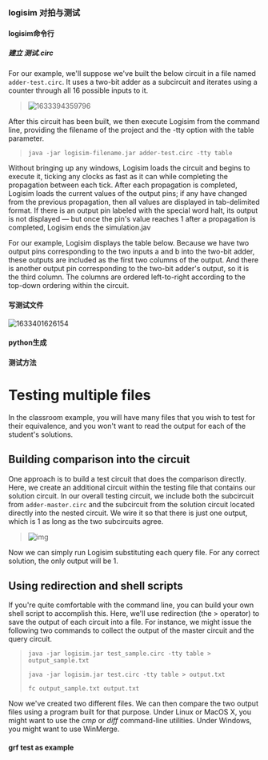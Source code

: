 ### logisim 对拍与测试

#### logisim命令行

##### 建立 测试.circ

For our example, we'll suppose we've built the below circuit in a file named `adder-test.circ`. It uses a two-bit adder as a subcircuit and iterates using a counter through all 16 possible inputs to it.

> ![1633394359796](C:\Users\cyw\AppData\Roaming\Typora\typora-user-images\1633394359796.png)

After this circuit has been built, we then execute Logisim from the command line, providing the filename of the project and the -tty option with the table parameter.

> ```
> java -jar logisim-filename.jar adder-test.circ -tty table
> ```

Without bringing up any windows, Logisim loads the circuit and begins to execute it, ticking any clocks as fast as it can while completing the propagation between each tick. After each propagation is completed, Logisim loads the current values of the output pins; if any have changed from the previous propagation, then all values are displayed in tab-delimited format. If there is an output pin labeled with the special word halt, its output is not displayed — but once the pin's value reaches 1 after a propagation is completed, Logisim ends the simulation.jav

For our example, Logisim displays the table below. Because we have two output pins corresponding to the two inputs a and b into the two-bit adder, these outputs are included as the first two columns of the output. And there is another output pin corresponding to the two-bit adder's output, so it is the third column. The columns are ordered left-to-right according to the top-down ordering within the circuit.

#### 写测试文件

![1633401626154](C:\Users\cyw\AppData\Roaming\Typora\typora-user-images\1633401626154.png)

#### python生成

#### 测试方法

# Testing multiple files

In the classroom example, you will have many files that you wish to test for their equivalence, and you won't want to read the output for each of the student's solutions.

## Building comparison into the circuit

One approach is to build a test circuit that does the comparison directly. Here, we create an additional circuit within the testing file that contains our solution circuit. In our overall testing circuit, we include both the subcircuit from `adder-master.circ` and the subcircuit from the solution circuit located directly into the nested circuit. We wire it so that there is just one output, which is 1 as long as the two subcircuits agree.

> ![img](https://www-cburch-com.vpn.buaa.edu.cn:8118/logisim/docs/2.7/en/img-guide/verify-adder-test2.png)

Now we can simply run Logisim substituting each query file. For any correct solution, the only output will be 1.

## Using redirection and shell scripts

If you're quite comfortable with the command line, you can build your own shell script to accomplish this. Here, we'll use redirection (the > operator) to save the output of each circuit into a file. For instance, we might issue the following two commands to collect the output of the master circuit and the query circuit.

> ```
> java -jar logisim.jar test_sample.circ -tty table > output_sample.txt
> 
> java -jar logisim.jar test.circ -tty table > output.txt
> 
> fc output_sample.txt output.txt
> ```

Now we've created two different files. We can then compare the two output files using a program built for that purpose. Under Linux or MacOS X, you might want to use the *cmp* or *diff* command-line utilities. Under Windows, you might want to use WinMerge.

#### grf test as example